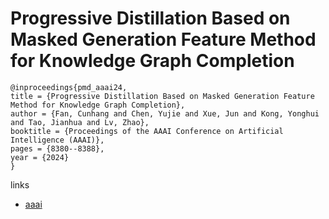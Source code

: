 # Progressive Distillation Based on Masked Generation Feature Method for Knowledge Graph Completion

```
@inproceedings{pmd_aaai24,
title = {Progressive Distillation Based on Masked Generation Feature Method for Knowledge Graph Completion},
author = {Fan, Cunhang and Chen, Yujie and Xue, Jun and Kong, Yonghui and Tao, Jianhua and Lv, Zhao},
booktitle = {Proceedings of the AAAI Conference on Artificial Intelligence (AAAI)},
pages = {8380--8388},
year = {2024}
}
```

links
- [aaai](https://ojs.aaai.org/index.php/AAAI/article/view/28680)
